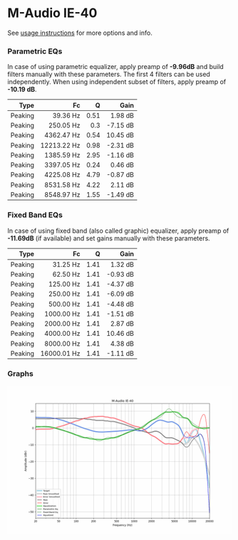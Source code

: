# M-Audio IE-40
See [usage instructions](https://github.com/jaakkopasanen/AutoEq#usage) for more options and info.

### Parametric EQs
In case of using parametric equalizer, apply preamp of **-9.96dB** and build filters manually
with these parameters. The first 4 filters can be used independently.
When using independent subset of filters, apply preamp of **-10.19 dB**.

| Type    | Fc          |    Q | Gain     |
|--------:|------------:|-----:|---------:|
| Peaking | 39.36 Hz    | 0.51 | 1.98 dB  |
| Peaking | 250.05 Hz   | 0.3  | -7.15 dB |
| Peaking | 4362.47 Hz  | 0.54 | 10.45 dB |
| Peaking | 12213.22 Hz | 0.98 | -2.31 dB |
| Peaking | 1385.59 Hz  | 2.95 | -1.16 dB |
| Peaking | 3397.05 Hz  | 0.24 | 0.46 dB  |
| Peaking | 4225.08 Hz  | 4.79 | -0.87 dB |
| Peaking | 8531.58 Hz  | 4.22 | 2.11 dB  |
| Peaking | 8548.97 Hz  | 1.55 | -1.49 dB |

### Fixed Band EQs
In case of using fixed band (also called graphic) equalizer, apply preamp of **-11.69dB**
(if available) and set gains manually with these parameters.

| Type    | Fc          |    Q | Gain     |
|--------:|------------:|-----:|---------:|
| Peaking | 31.25 Hz    | 1.41 | 1.32 dB  |
| Peaking | 62.50 Hz    | 1.41 | -0.93 dB |
| Peaking | 125.00 Hz   | 1.41 | -4.37 dB |
| Peaking | 250.00 Hz   | 1.41 | -6.09 dB |
| Peaking | 500.00 Hz   | 1.41 | -4.48 dB |
| Peaking | 1000.00 Hz  | 1.41 | -1.51 dB |
| Peaking | 2000.00 Hz  | 1.41 | 2.87 dB  |
| Peaking | 4000.00 Hz  | 1.41 | 10.46 dB |
| Peaking | 8000.00 Hz  | 1.41 | 4.38 dB  |
| Peaking | 16000.01 Hz | 1.41 | -1.11 dB |

### Graphs
![](./M-Audio%20IE-40.png)